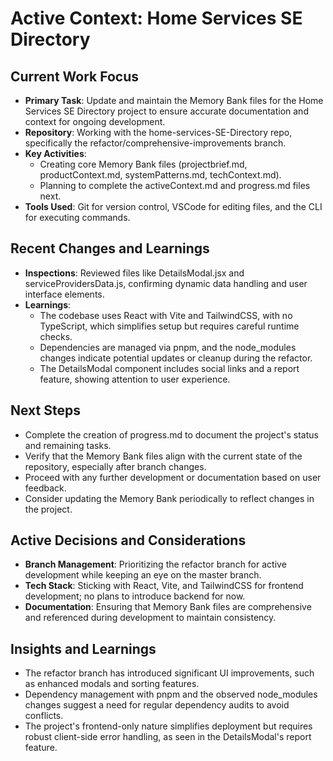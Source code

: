 # Active Context: Home Services SE Directory

## Current Work Focus
- **Primary Task**: Update and maintain the Memory Bank files for the Home Services SE Directory project to ensure accurate documentation and context for ongoing development.
- **Repository**: Working with the home-services-SE-Directory repo, specifically the refactor/comprehensive-improvements branch.
- **Key Activities**: 
  - Creating core Memory Bank files (projectbrief.md, productContext.md, systemPatterns.md, techContext.md).
  - Planning to complete the activeContext.md and progress.md files next.
- **Tools Used**: Git for version control, VSCode for editing files, and the CLI for executing commands.

## Recent Changes and Learnings
- **Inspections**: Reviewed files like DetailsModal.jsx and serviceProvidersData.js, confirming dynamic data handling and user interface elements.
- **Learnings**: 
  - The codebase uses React with Vite and TailwindCSS, with no TypeScript, which simplifies setup but requires careful runtime checks.
  - Dependencies are managed via pnpm, and the node_modules changes indicate potential updates or cleanup during the refactor.
  - The DetailsModal component includes social links and a report feature, showing attention to user experience.

## Next Steps
- Complete the creation of progress.md to document the project's status and remaining tasks.
- Verify that the Memory Bank files align with the current state of the repository, especially after branch changes.
- Proceed with any further development or documentation based on user feedback.
- Consider updating the Memory Bank periodically to reflect changes in the project.

## Active Decisions and Considerations
- **Branch Management**: Prioritizing the refactor branch for active development while keeping an eye on the master branch.
- **Tech Stack**: Sticking with React, Vite, and TailwindCSS for frontend development; no plans to introduce backend for now.
- **Documentation**: Ensuring that Memory Bank files are comprehensive and referenced during development to maintain consistency.

## Insights and Learnings
- The refactor branch has introduced significant UI improvements, such as enhanced modals and sorting features.
- Dependency management with pnpm and the observed node_modules changes suggest a need for regular dependency audits to avoid conflicts.
- The project's frontend-only nature simplifies deployment but requires robust client-side error handling, as seen in the DetailsModal's report feature.
